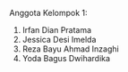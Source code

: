 Anggota Kelompok 1:
 1. Irfan Dian Pratama
 2. Jessica Desi Imelda
 3. Reza Bayu Ahmad Inzaghi
 4. Yoda Bagus Dwihardika
